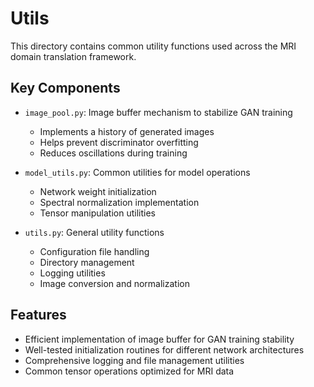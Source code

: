 # Utils

This directory contains common utility functions used across the MRI domain translation framework.

## Key Components

- `image_pool.py`: Image buffer mechanism to stabilize GAN training
    - Implements a history of generated images
    - Helps prevent discriminator overfitting
    - Reduces oscillations during training

- `model_utils.py`: Common utilities for model operations
    - Network weight initialization
    - Spectral normalization implementation
    - Tensor manipulation utilities

- `utils.py`: General utility functions
    - Configuration file handling
    - Directory management
    - Logging utilities
    - Image conversion and normalization

## Features

- Efficient implementation of image buffer for GAN training stability
- Well-tested initialization routines for different network architectures
- Comprehensive logging and file management utilities
- Common tensor operations optimized for MRI data
